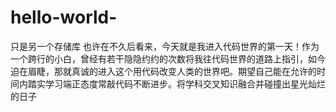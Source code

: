# hello-world-
只是另一个存储库 
也许在不久后看来，今天就是我进入代码世界的第一天！作为一个跨行的小白，曾经有若干隐隐约约的次数将我往代码世界的道路上指引，如今迫在眉睫，那就真诚的进入这个用代码改变人类的世界吧。期望自己能在允许的时间内踏实学习端正态度常敲代码不断进步。将学科交叉知识融合并碰撞出星光灿烂的日子
